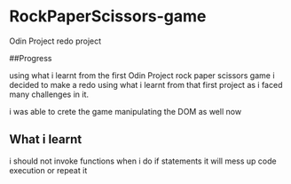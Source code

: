 # RockPaperScissors-game
Odin Project redo project

##Progress

using what i learnt from the first Odin Project rock paper scissors game i decided to make a redo using what i learnt from that first project as i faced many challenges in it.

i was able to crete the game manipulating the DOM as well now

## What i learnt 
i should not invoke functions when i do if statements it will mess up code execution or repeat it
